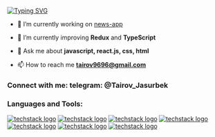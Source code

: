 [![Typing SVG](https://readme-typing-svg.herokuapp.com?font=Fira+Code&size=24&pause=1000&color=00F70E&background=000000&vCenter=true&width=1000&height=60&lines=%3E+HI!+I+am+Jasur!;%3E+Passionate+frontend-developer)](https://git.io/typing-svg)

- 🔭 I’m currently working on [news-app](https://github.com/JTairov/news-app)

- 🌱 I’m currently improving **Redux** and **TypeScript**

- 💬 Ask me about **javascript, react.js, css, html**

- 📫 How to reach me **tairov9696@gmail.com**

<h3 align="left">Connect with me: telegram: @Tairov_Jasurbek</h3>
<p align="left">
</p>

<h3 align="left">Languages and Tools:</h3>

[![techstack logo](https://readme-components.vercel.app/api?component=logo&fill=black&logo=react&animation=spin&svgfill=15d8fe)](https://github.com/harish-sethuraman/readme-components) [![techstack logo](https://readme-components.vercel.app/api?component=logo&fill=black&logo=typescript&svgfill=2d79c7)](https://github.com/harish-sethuraman/readme-components) [![techstack logo](https://readme-components.vercel.app/api?component=logo&fill=black&logo=javascript&svgfill=f6df1c)](https://github.com/harish-sethuraman/readme-components) [![techstack logo](https://readme-components.vercel.app/api?component=logo&fill=black&logo=webpack&svgfill=8ed5fa)](https://github.com/harish-sethuraman/readme-components) [![techstack logo](https://readme-components.vercel.app/api?component=logo&fill=black&logo=github)](https://github.com/harish-sethuraman/readme-components) [![techstack logo](https://readme-components.vercel.app/api?component=logo&fill=black&logo=CSS3&svgfill=028dd1)](https://github.com/harish-sethuraman/readme-components) [![techstack logo](https://readme-components.vercel.app/api?component=logo&fill=black&logo=Redux&svgfill=764abc)](https://github.com/harish-sethuraman/readme-components) 




